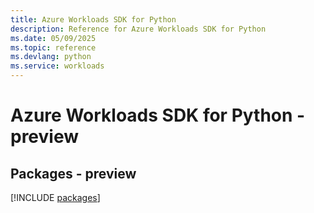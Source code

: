 ```yaml
---
title: Azure Workloads SDK for Python
description: Reference for Azure Workloads SDK for Python
ms.date: 05/09/2025
ms.topic: reference
ms.devlang: python
ms.service: workloads
---
```

# Azure Workloads SDK for Python - preview
## Packages - preview
[!INCLUDE [packages](workloads-index.md)]